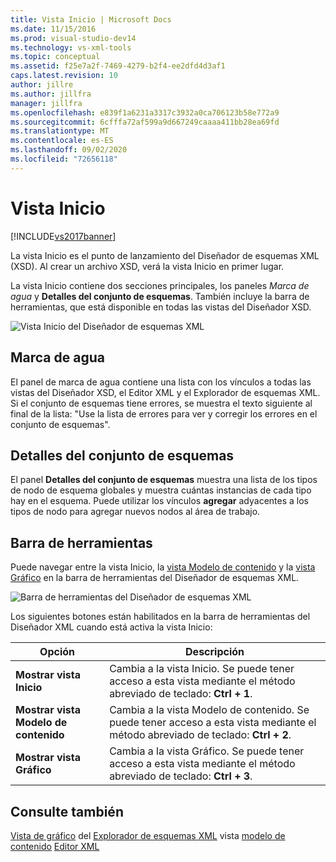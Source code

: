 ```yaml
---
title: Vista Inicio | Microsoft Docs
ms.date: 11/15/2016
ms.prod: visual-studio-dev14
ms.technology: vs-xml-tools
ms.topic: conceptual
ms.assetid: f25e7a2f-7469-4279-b2f4-ee2dfd4d3af1
caps.latest.revision: 10
author: jillre
ms.author: jillfra
manager: jillfra
ms.openlocfilehash: e839f1a6231a3317c3932a0ca706123b58e772a9
ms.sourcegitcommit: 6cfffa72af599a9d667249caaaa411bb28ea69fd
ms.translationtype: MT
ms.contentlocale: es-ES
ms.lasthandoff: 09/02/2020
ms.locfileid: "72656118"
---
```

# <a name="start-view"></a>Vista Inicio
[!INCLUDE[vs2017banner](../includes/vs2017banner.md)]

La vista Inicio es el punto de lanzamiento del Diseñador de esquemas XML (XSD). Al crear un archivo XSD, verá la vista Inicio en primer lugar.

 La vista Inicio contiene dos secciones principales, los paneles *Marca de agua* y **Detalles del conjunto de esquemas**. También incluye la barra de herramientas, que está disponible en todas las vistas del Diseñador XSD.

 ![Vista Inicio del Diseñador de esquemas XML](../xml-tools/media/xsddesigner-startview.gif "XSDDesigner_StartView")

## <a name="watermark"></a>Marca de agua
 El panel de marca de agua contiene una lista con los vínculos a todas las vistas del Diseñador XSD, el Editor XML y el Explorador de esquemas XML. Si el conjunto de esquemas tiene errores, se muestra el texto siguiente al final de la lista: "Use la lista de errores para ver y corregir los errores en el conjunto de esquemas".

## <a name="schema-set-details"></a>Detalles del conjunto de esquemas
 El panel **Detalles del conjunto de esquemas** muestra una lista de los tipos de nodo de esquema globales y muestra cuántas instancias de cada tipo hay en el esquema. Puede utilizar los vínculos **agregar** adyacentes a los tipos de nodo para agregar nuevos nodos al área de trabajo.

## <a name="toolbar"></a>Barra de herramientas
 Puede navegar entre la vista Inicio, la [vista Modelo de contenido](../xml-tools/content-model-view.md) y la [vista Gráfico](../xml-tools/graph-view.md) en la barra de herramientas del Diseñador de esquemas XML.

 ![Barra de herramientas del Diseñador de esquemas XML](../xml-tools/media/xsdstartviewtoolbar.gif "XSDStartViewToolbar")

 Los siguientes botones están habilitados en la barra de herramientas del Diseñador XML cuando está activa la vista Inicio:

|Opción|Descripción|
|------------|-----------------|
|**Mostrar vista Inicio**|Cambia a la vista Inicio. Se puede tener acceso a esta vista mediante el método abreviado de teclado: **Ctrl + 1**.|
|**Mostrar vista Modelo de contenido**|Cambia a la vista Modelo de contenido. Se puede tener acceso a esta vista mediante el método abreviado de teclado: **Ctrl + 2**.|
|**Mostrar vista Gráfico**|Cambia a la vista Gráfico. Se puede tener acceso a esta vista mediante el método abreviado de teclado: **Ctrl + 3**.|

## <a name="see-also"></a>Consulte también
 [Vista de gráfico](../xml-tools/graph-view.md) del [Explorador de esquemas XML](../xml-tools/xml-schema-explorer.md) vista [modelo de contenido](../xml-tools/content-model-view.md) [Editor XML](../xml-tools/xml-editor.md)
